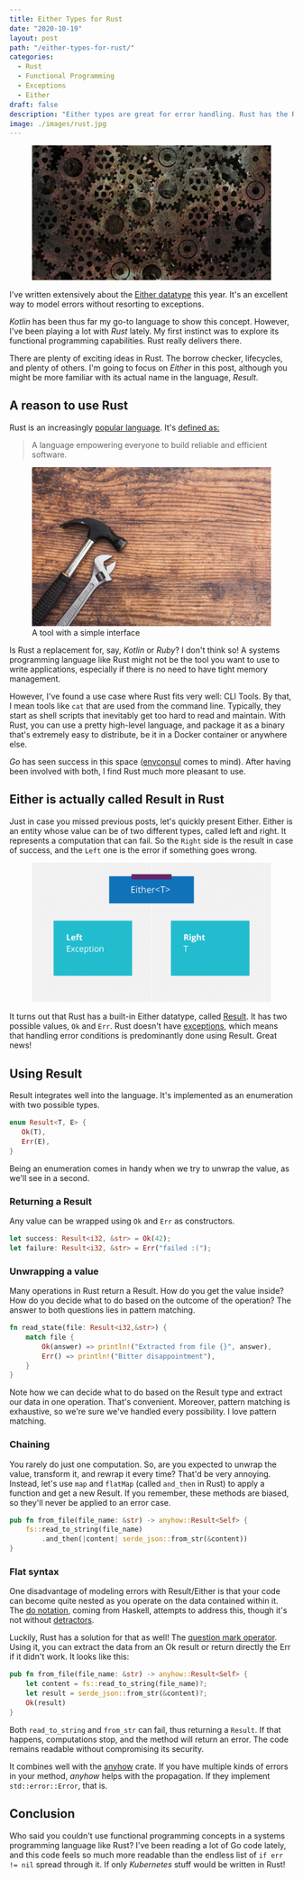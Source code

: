 ```yaml
---
title: Either Types for Rust
date: "2020-10-19"
layout: post
path: "/either-types-for-rust/"
categories:
  - Rust
  - Functional Programming
  - Exceptions
  - Either
draft: false
description: "Either types are great for error handling. Rust has the Result type. It's tightly integrated into the language, and simplifies robust code"
image: ./images/rust.jpg
---
```


<figure class="figure figure--left">
  <img src="./images/rust.jpg" alt="Rust" />
</figure>

I've written extensively about the [Either datatype](https://www.thoughtworks.com/insights/blog/either-data-type-alternative-throwing-exceptions) this year. It's an excellent way to model errors without resorting to exceptions.

_Kotlin_ has been thus far my go-to language to show this concept. However, I've been playing a lot with _Rust_ lately. My first instinct was to explore its functional programming capabilities. Rust really delivers there.

There are plenty of exciting ideas in Rust. The borrow checker, lifecycles, and plenty of others. I'm going to focus on _Either_ in this post, although you might be more familiar with its actual name in the language, _Result_.

## A reason to use Rust

Rust is an increasingly [popular language](https://stackoverflow.blog/2020/01/20/what-is-rust-and-why-is-it-so-popular/). It's [defined as:](https://www.rust-lang.org/)

> A language empowering everyone to build reliable and efficient software.

<figure class="figure figure--right">
  <img src="./images/tool.jpg" alt="Tool" />
  <figcaption class="figure__caption">
  A tool with a simple interface
  </figcaption>
</figure>

Is Rust a replacement for, say, _Kotlin_ or _Ruby_? I don't think so! A systems programming language like Rust might not be the tool you want to use to write applications, especially if there is no need to have tight memory management.

However, I've found a use case where Rust fits very well: CLI Tools. By that, I mean tools like `cat` that are used from the command line. Typically, they start as shell scripts that inevitably get too hard to read and maintain. With Rust, you can use a pretty high-level language, and package it as a binary that's extremely easy to distribute, be it in a Docker container or anywhere else.

_Go_ has seen success in this space ([envconsul](https://github.com/hashicorp/envconsul) comes to mind). After having been involved with both, I find Rust much more pleasant to use.

## Either is actually called Result in Rust

Just in case you missed previous posts, let's quickly present Either. Either is an entity whose value can be of two different types, called left and right. It represents a computation that can fail. So the `Right` side is the result in case of success, and the `Left` one is the error if something goes wrong.

<figure class="figure">
  <img src="./images/either.png" alt="Either" />
</figure>

It turns out that Rust has a built-in Either datatype, called [Result](https://doc.rust-lang.org/std/result/enum.Result.html). It has two possible values, `Ok` and `Err`. Rust doesn't have [exceptions](https://doc.rust-lang.org/book/ch09-00-error-handling.html), which means that handling error conditions is predominantly done using Result. Great news!

## Using Result

Result integrates well into the language. It's implemented as an enumeration with two possible types.

```rust
enum Result<T, E> {
   Ok(T),
   Err(E),
}
```

Being an enumeration comes in handy when we try to unwrap the value, as we'll see in a second.

### Returning a Result

Any value can be wrapped using `Ok` and `Err` as constructors.

```rust
let success: Result<i32, &str> = Ok(42);
let failure: Result<i32, &str> = Err("failed :(");
```

### Unwrapping a value

Many operations in Rust return a Result. How do you get the value inside? How do you decide what to do based on the outcome of the operation? The answer to both questions lies in pattern matching.

```rust
fn read_state(file: Result<i32,&str>) {
    match file {
        Ok(answer) => println!("Extracted from file {}", answer),
        Err() => println!("Bitter disappointment"),
    }
}
```

Note how we can decide what to do based on the Result type and extract our data in one operation. That's convenient. Moreover, pattern matching is exhaustive, so we're sure we've handled every possibility. I love pattern matching.

### Chaining

You rarely do just one computation. So, are you expected to unwrap the value, transform it, and rewrap it every time? That'd be very annoying. Instead, let's use `map` and `flatMap` (called `and_then` in Rust) to apply a function and get a new Result. If you remember, these methods are biased, so they'll never be applied to an error case.

```rust
pub fn from_file(file_name: &str) -> anyhow::Result<Self> {
    fs::read_to_string(file_name)
        .and_then(|content| serde_json::from_str(&content))
}
```

### Flat syntax

One disadvantage of modeling errors with Result/Either is that your code can become quite nested as you operate on the data contained within it. The [do notation](https://en.wikibooks.org/wiki/Haskell/do_notation), coming from Haskell, attempts to address this, though it's not without [detractors](https://wiki.haskell.org/Do_notation_considered_harmful).

Luckily, Rust has a solution for that as well! The [question mark operator](https://doc.rust-lang.org/edition-guide/rust-2018/error-handling-and-panics/the-question-mark-operator-for-easier-error-handling.html). Using it, you can extract the data from an Ok result or return directly the Err if it didn't work. It looks like this:

```rust
pub fn from_file(file_name: &str) -> anyhow::Result<Self> {
    let content = fs::read_to_string(file_name)?;
    let result = serde_json::from_str(&content)?;
    Ok(result)
}
```

Both `read_to_string` and `from_str` can fail, thus returning a `Result`. If that happens, computations stop, and the method will return an error. The code remains readable without compromising its security.

It combines well with the [anyhow](https://docs.rs/anyhow/1.0.33/anyhow/) crate. If you have multiple kinds of errors in your method, _anyhow_ helps with the propagation. If they implement `std::error::Error`, that is.

## Conclusion

Who said you couldn't use functional programming concepts in a systems programming language like Rust? I've been reading a lot of Go code lately, and this code feels so much more readable than the endless list of `if err != nil` spread through it. If only _Kubernetes_ stuff would be written in Rust!
